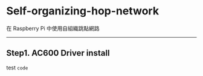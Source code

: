 # Self-organizing-hop-network
在 Raspberry Pi 中使用自組織跳點網路
***
## Step1. AC600 Driver install
 test
 `code`

